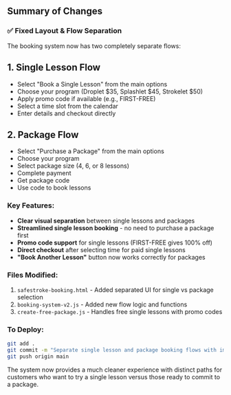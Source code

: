 ## Summary of Changes

### ✅ **Fixed Layout & Flow Separation**

The booking system now has two completely separate flows:

## 1. **Single Lesson Flow**
- Select "Book a Single Lesson" from the main options
- Choose your program (Droplet $35, Splashlet $45, Strokelet $50)
- Apply promo code if available (e.g., FIRST-FREE)
- Select a time slot from the calendar
- Enter details and checkout directly

## 2. **Package Flow**  
- Select "Purchase a Package" from the main options
- Choose your program
- Select package size (4, 6, or 8 lessons)
- Complete payment
- Get package code
- Use code to book lessons

### Key Features:
- **Clear visual separation** between single lessons and packages
- **Streamlined single lesson booking** - no need to purchase a package first
- **Promo code support** for single lessons (FIRST-FREE gives 100% off)
- **Direct checkout** after selecting time for paid single lessons
- **"Book Another Lesson"** button now works correctly for packages

### Files Modified:
1. `safestroke-booking.html` - Added separated UI for single vs package selection
2. `booking-system-v2.js` - Added new flow logic and functions
3. `create-free-package.js` - Handles free single lessons with promo codes

### To Deploy:
```bash
git add .
git commit -m "Separate single lesson and package booking flows with improved UX"
git push origin main
```

The system now provides a much cleaner experience with distinct paths for customers who want to try a single lesson versus those ready to commit to a package.